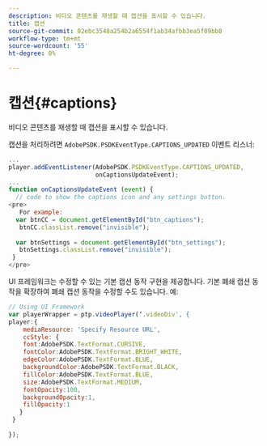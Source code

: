 ```yaml
---
description: 비디오 콘텐츠를 재생할 때 캡션을 표시할 수 있습니다.
title: 캡션
source-git-commit: 02ebc3548a254b2a6554f1ab34afbb3ea5f09bb8
workflow-type: tm+mt
source-wordcount: '55'
ht-degree: 0%

---
```


# 캡션{#captions}

비디오 콘텐츠를 재생할 때 캡션을 표시할 수 있습니다.

캡션을 처리하려면 `AdobePSDK.PSDKEventType.CAPTIONS_UPDATED` 이벤트 리스너:

```js
... 
player.addEventListener(AdobePSDK.PSDKEventType.CAPTIONS_UPDATED,  
                        onCaptionsUpdateEvent); 
... 
function onCaptionsUpdateEvent (event) { 
  // code to show the captions icon and any settings button. 
<pre>
   For example: 
  var btnCC = document.getElementById("btn_captions"); 
   btnCC.classList.remove("invisible"); 
   
  var btnSettings = document.getElementById("btn_settings"); 
   btnSettings.classList.remove("invisible"); 
 } 
</pre>
```

UI 프레임워크는 수정할 수 있는 기본 캡션 동작 구현을 제공합니다. 기본 폐쇄 캡션 동작을 확장하여 폐쇄 캡션 동작을 수정할 수도 있습니다. 예:

```js
// Using UI Framework 
var playerWrapper = ptp.videoPlayer(‘.videoDiv', { 
player:{ 
    mediaResource: 'Specify Resource URL', 
    ccStyle: { 
    font:AdobePSDK.TextFormat.CURSIVE, 
    fontColor:AdobePSDK.TextFormat.BRIGHT_WHITE, 
    edgeColor:AdobePSDK.TextFormat.BLUE, 
    backgroundColor:AdobePSDK.TextFormat.BLACK, 
    fillColor:AdobePSDK.TextFormat.BLUE, 
    size:AdobePSDK.TextFormat.MEDIUM, 
    fontOpacity:100, 
    backgroundOpacity:1, 
    fillOpacity:1 
   } 
 } 
 
}); 
```
